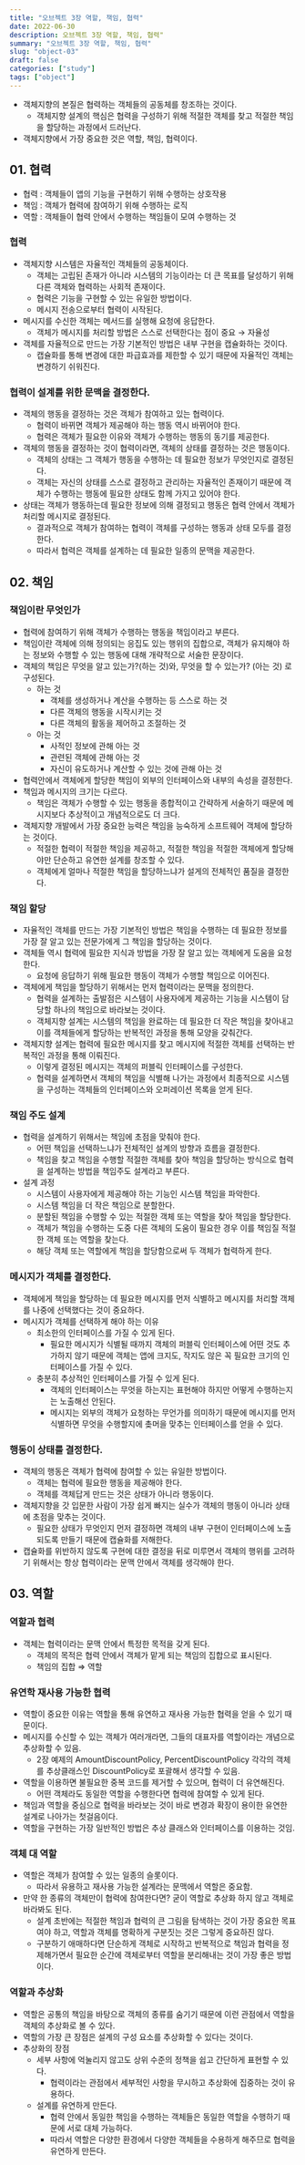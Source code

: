 ```yaml
---
title: "오브젝트 3장 역할, 책임, 협력"
date: 2022-06-30
description: 오브젝트 3장 역할, 책임, 협력"
summary: "오브젝트 3장 역할, 책임, 협력"
slug: "object-03"
draft: false
categories: ["study"]
tags: ["object"]
---
```


- 객체지향의 본질은 협력하는 객체들의 공동체를 창조하는 것이다.
  - 객체지향 설계의 핵심은 협력을 구성하기 위해 적절한 객체를 찾고 적절한 책임을 할당하는 과정에서 드러난다.
- 객체지향에서 가장 중요한 것은 역할, 책임, 협력이다.

## 01. 협력

- 협력 : 객체들이 앱의 기능을 구현하기 위해 수행하는 상호작용
- 책임 : 객체가 협력에 참여하기 위해 수행하는 로직
- 역할 : 객체들이 협력 안에서 수행하는 책임들이 모여 수행하는 것

### 협력

- 객체지향 시스템은 자율적인 객체들의 공동체이다.
  - 객체는 고립된 존재가 아니라 시스템의 기능이라는 더 큰 목표를 달성하기 위해 다른 객체와 협력하는 사회적 존재이다.
  - 협력은 기능을 구현할 수 있는 유일한 방법이다.
  - 메시지 전송으로부터 협력이 시작된다.
- 메시지를 수신한 객체는 메서드를 실행해 요청에 응답한다.
  - 객체가 메시지를 처리할 방법은 스스로 선택한다는 점이 중요 → 자율성
- 객체를 자율적으로 만드는 가장 기본적인 방법은 내부 구현을 캡슐화하는 것이다.
  - 캡슐화를 통해 변경에 대한 파급효과를 제한할 수 있기 때문에 자율적인 객체는 변경하기 쉬워진다.

### 협력이 설계를 위한 문맥을 결정한다.

- 객체의 행동을 결정하는 것은 객체가 참여하고 있는 협력이다.
  - 협력이 바뀌면 객체가 제공해야 하는 행동 역시 바뀌어야 한다.
  - 협력은 객체가 필요한 이유와 객체가 수행하는 행동의 동기를 제공한다.
- 객체의 행동을 결정하는 것이 협력이라면, 객체의 상태를 결정하는 것은 행동이다.
  - 객체의 상태는 그 객체가 행동을 수행하는 데 필요한 정보가 무엇인지로 결정된다.
  - 객체는 자신의 상태를 스스로 결정하고 관리하는 자율적인 존재이기 때문에 객체가 수행하는 행동에 필요한 상태도 함께 가지고 있어야 한다.
- 상태는 객체가 행동하는데 필요한 정보에 의해 결정되고 행동은 협력 안에서 객체가 처리할 메시지로 결정된다.
  - 결과적으로 객체가 참여하는 협력이 객체를 구성하는 행동과 상태 모두를 결정한다.
  - 따라서 협력은 객체를 설계하는 데 필요한 일종의 문맥을 제공한다.

## 02. 책임

### 책임이란 무엇인가

- 협력에 참여하기 위해 객체가 수행하는 행동을 책임이라고 부른다.
- 책임이란 객체에 의해 정의되는 응집도 있는 행위의 집합으로, 객체가 유지해야 하는 정보와 수행할 수 있는 행동에 대해 개략적으로 서술한 문장이다.
- 객체의 책임은 무엇을 알고 있는가?(하는 것)와, 무엇을 할 수 있는가? (아는 것) 로 구성된다.
  - 하는 것
    - 객체를 생성하거나 계산을 수행하는 등 스스로 하는 것
    - 다른 객체의 행동을 시작시키는 것
    - 다른 객체의 활동을 제어하고 조절하는 것
  - 아는 것
    - 사적인 정보에 관해 아는 것
    - 관련된 객체에 관해 아는 것
    - 자신이 유도하거나 계산할 수 있는 것에 관해 아는 것
- 협력안에서 객체에게 할당한 책임이 외부의 인터페이스와 내부의 속성을 결정한다.
- 책임과 메시지의 크기는 다르다.
  - 책임은 객체가 수행할 수 있는 행동을 종합적이고 간략하게 서술하기 때문에 메시지보다 추상적이고 개념적으로도 더 크다.
- 객체지향 개발에서 가장 중요한 능력은 책임을 능숙하게 소프트웨어 객체에 할당하는 것이다.
  - 적절한 협력이 적절한 책임을 제공하고, 적절한 책임을 적절한 객체에게 할당해야만 단순하고 유연한 설계를 창조할 수 있다.
  - 객체에게 얼마나 적절한 책임을 할당하느냐가 설게의 전체적인 품질을 결정한다.

### 책임 할당

- 자율적인 객체를 만드는 가장 기본적인 방법은 책임을 수행하는 데 필요한 정보를 가장 잘 알고 있는 전문가에게 그 책임을 할당하는 것이다.
- 객체들 역시 협력에 필요한 지식과 방법을 가장 잘 알고 있는 객체에게 도움을 요청한다.
  - 요청에 응답하기 위해 필요한 행동이 객체가 수행할 책임으로 이어진다.
- 객체에게 책임을 할당하기 위해서는 먼저 협력이라는 문맥을 정의한다.
  - 협력을 설계하는 출발점은 시스템이 사용자에게 제공하는 기능을 시스템이 담당할 하나의 책임으로 바라보는 것이다.
  - 객체지향 설계는 시스템의 책임을 완료하는 데 필요한 더 작은 책임을 찾아내고 이를 객체들에게 할당하는 반복적인 과정을 통해 모양을 갖춰간다.
- 객체지향 설계는 협력에 필요한 메시지를 찾고 메시지에 적절한 객체를 선택하는 반복적인 과정을 통해 이뤄진다.
  - 이렇게 결정된 메시지는 객체의 퍼블릭 인터페이스를 구성한다.
  - 협력을 설계하면서 객체의 책임을 식별해 나가는 과정에서 최종적으로 시스템을 구성하는 객체들의 인터페이스와 오퍼레이션 목록을 얻게 된다.

### 책임 주도 설계

- 협력을 설계하기 위해서는 책임에 초점을 맞춰야 한다.
  - 어떤 책임을 선택하느냐가 전체적인 설계의 방향과 흐름을 결정한다.
  - 책임을 찾고 책임을 수행할 적절한 객체를 찾아 책임을 할당하는 방식으로 협력을 설계하는 방법을 책임주도 설계라고 부른다.
- 설계 과정
  - 시스템이 사용자에게 제공해야 하는 기능인 시스템 책임을 파악한다.
  - 시스템 책임을 더 작은 책임으로 분할한다.
  - 분할된 책임을 수행할 수 있는 적절한 객체 또는 역할을 찾아 책임을 할당한다.
  - 객체가 책임을 수행하는 도중 다른 객체의 도움이 필요한 경우 이를 책임질 적절한 객체 또는 역할을 찾는다.
  - 해당 객체 또는 역할에게 책임을 할당함으로써 두 객체가 협력하게 한다.

### 메시지가 객체를 결정한다.

- 객체에게 책임을 할당하는 데 필요한 메시지를 먼저 식별하고 메시지를 처리할 객체를 나중에 선택했다는 것이 중요하다.
- 메시지가 객체를 선택하게 해야 하는 이유
  - 최소한의 인터페이스를 가질 수 있게 된다.
    - 필요한 메시지가 식별될 때까지 객체의 퍼블릭 인터페이스에 어떤 것도 추가하지 않기 때문에 객체는 앱에 크지도, 작지도 않은 꼭 필요한 크기의 인터페이스를 가질 수 있다.
  - 충분히 추상적인 인터페이스를 가질 수 있게 된다.
    - 객체의 인터페이스는 무엇을 하는지는 표현해야 하지만 어떻게 수행하는지는 노출해선 안된다.
    - 메시지는 외부의 객체가 요청하는 무언가를 의미하기 때문에 메시지를 먼저 식별하면 무엇을 수행할지에 촞머을 맞추는 인터페이스를 얻을 수 있다.

### 행동이 상태를 결정한다.

- 객체의 행동은 객체가 협력에 참여할 수 있는 유일한 방법이다.
  - 객체는 협력에 필요한 행동을 제공해야 한다.
  - 객체를 객체답게 만드는 것은 상태가 아니라 행동이다.
- 객체지향을 갓 입문한 사람이 가장 쉽게 빠지는 실수가 객체의 행동이 아니라 상태에 초점을 맞추는 것이다.
  - 필요한 상태가 무엇인지 먼저 결정하면 객체의 내부 구현이 인터페이스에 노출되도록 만들기 때문에 캡슐화를 저해한다.
- 캡슐화를 위반하지 않도록 구현에 대한 결정을 뒤로 미루면서 객체의 행위를 고려하기 위해서는 항상 협력이라는 문맥 안에서 객체를 생각해야 한다.

## 03. 역할

### 역할과 협력

- 객체는 협력이라는 문맥 안에서 특정한 목적을 갖게 된다.
  - 객체의 목적은 협력 안에서 객체가 맡게 되는 책임의 집합으로 표시된다.
  - 책임의 집합 ⇒ 역할

### 유연학 재사용 가능한 협력

- 역할이 중요한 이유는 역할을 통해 유연하고 재사용 가능한 협력을 얻을 수 있기 때문이다.
- 메시지를 수신할 수 있는 객체가 여러개라면, 그들의 대표자를 역할이라는 개념으로 추상화할 수 있음.
  - 2장 예제의 AmountDiscountPolicy, PercentDiscountPolicy 각각의 객체를 추상클래스인 DiscountPolicy로 포괄해서 생각할 수 있음.
- 역할을 이용하면 불필요한 중복 코드를 제거할 수 있으며, 협력이 더 유연해진다.
  - 어떤 객체라도 동일한 역할을 수행한다면 협력에 참여할 수 있게 된다.
- 책임과 역할을 중심으로 협력을 바라보는 것이 바로 변경과 확장이 용이한 유연한 설계로 나아가는 첫걸음이다.
- 역할을 구현하는 가장 일반적인 방법은 추상 클래스와 인터페이스를 이용하는 것임.

### 객체 대 역할

- 역할은 객체가 참여할 수 있는 일종의 슬롯이다.
  - 따라서 유용하고 재사용 가능한 설계라는 문맥에서 역할은 중요함.
- 만약 한 종류의 객체만이 협력에 참여한다면? 굳이 역할로 추상화 하지 않고 객체로 바라봐도 된다.
  - 설계 초반에는 적절한 책임과 협력의 큰 그림을 탐색하는 것이 가장 중요한 목표여야 하고, 역할과 객체를 명확하게 구분짓는 것은 그렇게 중요하진 않다.
  - 구분하기 애매하다면 단순하게 객체로 시작하고 반복적으로 책임과 협력을 정제해가면서 필요한 순간에 객체로부터 역할을 분리해내는 것이 가장 좋은 방법이다.

### 역할과 추상화

- 역할은 공통의 책임을 바탕으로 객체의 종류를 숨기기 때문에 이런 관점에서 역할을 객체의 추상화로 볼 수 있다.
- 역할의 가장 큰 장점은 설계의 구성 요소를 추상화할 수 있다는 것이다.
- 추상화의 장점
  - 세부 사항에 억눌리지 않고도 상위 수준의 정책을 쉽고 간단하게 표현할 수 있다.
    - 협력이라는 관점에서 세부적인 사항을 무시하고 추상화에 집중하는 것이 유용하다.
  - 설계를 유연하게 만든다.
    - 협력 안에서 동일한 책임을 수행하는 객체들은 동일한 역할을 수행하기 때문에 서로 대체 가능하다.
    - 따라서 역할은 다양한 환경에서 다양한 객체들을 수용하게 해주므로 협력을 유연하게 만든다.
